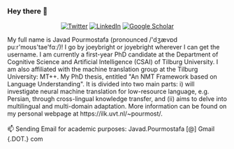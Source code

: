 ### Hey there 👋
<p align="center">
  <a href="https://twitter.com/JPourmostafa"><img alt="Twitter" title="Twitter" src="https://img.shields.io/badge/Twitter-1DA1F2?style=for-the-badge&logo=twitter&logoColor=white"/></a>
  <a href="https://www.linkedin.com/in/javadpourmostafa//"><img alt="LinkedIn" title="LinkedIn"src="https://img.shields.io/badge/linkedin-%230077B5.svg?&style=for-the-badge&logo=linkedin&logoColor=white"></a>
  <a href="https://scholar.google.com/citations?user=xqccd64AAAAJ&hl=en"><img alt="Google Scholar" title="Google Scholar"src="https://img.shields.io/badge/scholar-77a9fa.svg?&style=for-the-badge&logo=google-scholar&logoColor=white"></a>
</p>
My full name is Javad Pourmostafa (pronounced /'dʒævɒd puːr'moʊs'tae'fɑː/)! I go by joeybright or joyebright wherever I can get the username. I am currently a first-year PhD candidate at the Department of Cognitive Science and Artificial Intelligence (CSAI) of Tilburg University. I am also affiliated with the machine translation group at the Tilburg University: MT++. My PhD thesis, entitled "An NMT Framework based on Language Understanding". It is divided into two main parts: i) will investigate neural machine translation for low-resource language, e.g. Persian, through cross-lingual knowledge transfer, and (ii) aims to delve into multilingual and multi-domain adaptation. More information can be found on my personal webpage at https://ilk.uvt.nl/~pourmost/.
<br>
<br>
📫 Sending Email for academic purposes: Javad.Pourmostafa [@] Gmail {.DOT.} com

